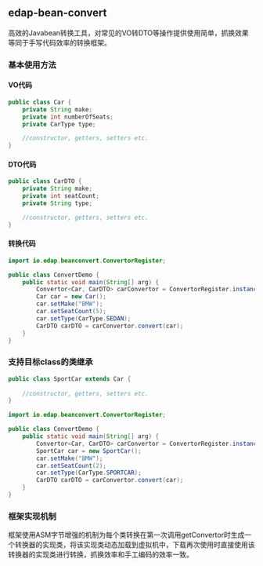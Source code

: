## edap-bean-convert

高效的Javabean转换工具，对常见的VO转DTO等操作提供使用简单，抓换效果等同于手写代码效率的转换框架。

### 基本使用方法

#### VO代码

```java
public class Car {
    private String make;
    private int numberOfSeats;
    private CarType type;

    //constructor, getters, setters etc.
}
```

#### DTO代码

```java
public class CarDTO {
    private String make;
    private int seatCount;
    private String type;

    //constructor, getters, setters etc.
}
```

#### 转换代码

```java
import io.edap.beanconvert.ConvertorRegister;

public class ConvertDemo {
    public static void main(String[] arg) {
        Convertor<Car, CarDTO> carConvertor = ConvertorRegister.instance().getConvertor(Car.class, CarDTO.class);
        Car car = new Car();
        car.setMake("BMW");
        car.setSeatCount(5);
        car.setType(CarType.SEDAN);
        CarDTO carDTO = carConvertor.convert(car);
    }
}
```

### 支持目标class的类继承

```java
public class SportCar extends Car {
    
    //constructor, getters, setters etc.
}
```

```java
import io.edap.beanconvert.ConvertorRegister;

public class ConvertDemo {
    public static void main(String[] arg) {
        Convertor<Car, CarDTO> carConvertor = ConvertorRegister.instance().getConvertor(Car.class, CarDTO.class);
        SportCar car = new SportCar();
        car.setMake("BMW");
        car.setSeatCount(2);
        car.setType(CarType.SPORTCAR);
        CarDTO carDTO = carConvertor.convert(car);
    }
}
```

### 框架实现机制

框架使用ASM字节增强的机制为每个类转换在第一次调用getConvertor时生成一个转换器的实现类，将该实现类动态加载到虚拟机中，下载再次使用时直接使用该转换器的实现类进行转换，抓换效率和手工编码的效率一致。
